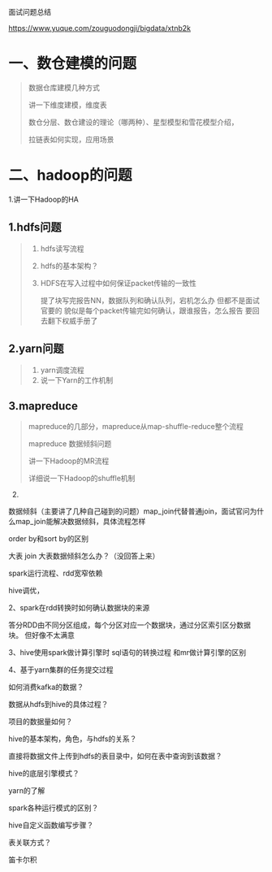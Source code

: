 面试问题总结

https://www.yuque.com/zouguodongji/bigdata/xtnb2k



# 一、数仓建模的问题

> 数据仓库建模几种方式
>
>讲一下维度建模，维度表
>
>数仓分层、数仓建设的理论（哪两种）、星型模型和雪花模型介绍，
>
>拉链表如何实现，应用场景



# 二、hadoop的问题

1.讲一下Hadoop的HA

## 1.hdfs问题

> 1. hdfs读写流程
>
>    
>
> 2. hdfs的基本架构？
>
> 3. HDFS在写入过程中如何保证packet传输的一致性
>
>    提了块写完报告NN，数据队列和确认队列，宕机怎么办 但都不是面试官要的 貌似是每个packet传输完如何确认，跟谁报告，怎么报告 要回去翻下权威手册了

## 2.yarn问题

> 1. yarn调度流程
> 2. 说一下Yarn的工作机制

## 3.mapreduce

> mapreduce的几部分，mapreduce从map-shuffle-reduce整个流程
>
> mapreduce 数据倾斜问题
>
> 讲一下Hadoop的MR流程
>
> 详细说一下Hadoop的shuffle机制



2.

数据倾斜（主要讲了几种自己碰到的问题）map_join代替普通join，面试官问为什么map_join能解决数据倾斜，具体流程怎样

order by和sort by的区别

大表 join 大表数据倾斜怎么办？（没回答上来）

spark运行流程、rdd宽窄依赖

hive调优，





2、spark在rdd转换时如何确认数据块的来源

答分RDD由不同分区组成，每个分区对应一个数据块，通过分区索引区分数据块。 但好像不太满意

3、hive使用spark做计算引擎时 sql语句的转换过程 和mr做计算引擎的区别

4、基于yarn集群的任务提交过程





如何消费kafka的数据？

数据从hdfs到hive的具体过程？

项目的数据量如何？



hive的基本架构，角色，与hdfs的关系？

直接将数据文件上传到hdfs的表目录中，如何在表中查询到该数据？

hive的底层引擎模式？

yarn的了解

spark各种运行模式的区别？

hive自定义函数编写步骤？

表关联方式？

笛卡尔积